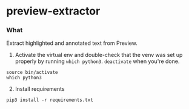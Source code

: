 # preview-extractor
### What
Extract highlighted and annotated text from Preview.

1. Activate the virtual env and double-check that the venv was set up properly by running `which python3`.
`deactivate` when you're done.

```
source bin/activate
which python3
```

2. Install requirements
```
pip3 install -r requirements.txt
```
